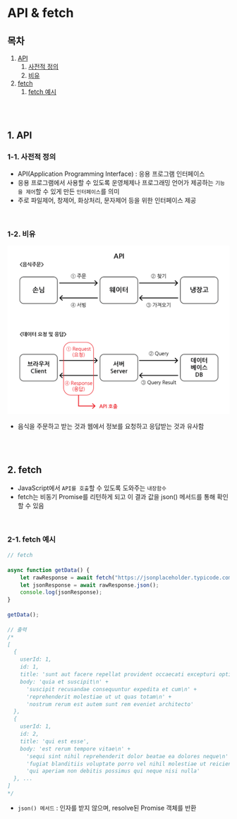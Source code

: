 # API & fetch

## 목차

1. [API](#1-api)
    1. [사전적 정의](#1-1-사전적-정의)
    2. [비유](#1-2-비유)
2. [fetch](#2-fetch)
    1. [fetch 예시](#2-1-fetch-예시)

<br>
<br>

## 1. API

### 1-1. 사전적 정의

- API(Application Programming Interface) : 응용 프로그램 인터페이스
- 응용 프로그램에서 사용할 수 있도록 운영체제나 프로그래밍 언어가 제공하는 `기능을 제어`할 수 있게 만든 `인터페이스`를 의미
- 주로 파일제어, 창제어, 화상처리, 문자제어 등을 위한 인터페이스 제공

<br>

### 1-2. 비유

![API 비유](../../assets/img/JS_API.png)

- 음식을 주문하고 받는 것과 웹에서 정보를 요청하고 응답받는 것과 유사함

<br>
<br>

## 2. fetch

- JavaScript에서 `API를 호출`할 수 있도록 도와주는 `내장함수`
- fetch는 비동기 Promise를 리턴하게 되고 이 결과 값을 json() 메서드를 통해 확인할 수 있음

<br>

### 2-1. fetch 예시

```javascript
// fetch

async function getData() {
    let rawResponse = await fetch("https://jsonplaceholder.typicode.com/posts");
    let jsonResponse = await rawResponse.json();
    console.log(jsonResponse);
}

getData();

// 출력
/*
[
  {
    userId: 1,
    id: 1,
    title: 'sunt aut facere repellat provident occaecati excepturi optio reprehenderit',
    body: 'quia et suscipit\n' +
      'suscipit recusandae consequuntur expedita et cum\n' +
      'reprehenderit molestiae ut ut quas totam\n' +
      'nostrum rerum est autem sunt rem eveniet architecto'
  },
  {
    userId: 1,
    id: 2,
    title: 'qui est esse',
    body: 'est rerum tempore vitae\n' +
      'sequi sint nihil reprehenderit dolor beatae ea dolores neque\n' +
      'fugiat blanditiis voluptate porro vel nihil molestiae ut reiciendis\n' +
      'qui aperiam non debitis possimus qui neque nisi nulla'
  }, ...
]
*/
```

- `json() 메서드` : 인자를 받지 않으며, resolve된 Promise 객체를 반환
